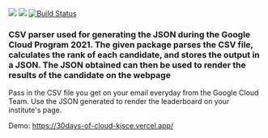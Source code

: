 [![](https://img.shields.io/badge/Made%20With-JavaScript-EED91D?style=for-the-badge&logo=Javascript)](https://www.javascript.com/")
[![](https://img.shields.io/badge/Powered%20by-NPM-FFC936?style=for-the-badge&logo=npm)](https://www.npmjs.com/)
[![Build Status](https://img.shields.io/endpoint.svg?url=https%3A%2F%2Factions-badge.atrox.dev%2Fkushv16%2Fgcp-csv-parser%2Fbadge%3Fref%3Dmaster&style=for-the-badge)](https://actions-badge.atrox.dev/kushv16/gcp-csv-parser/goto?ref=master)

### CSV parser used for generating the JSON during the Google Cloud Program 2021. The given package parses the CSV file, calculates the rank of each candidate, and stores the output in a JSON. The JSON obtained can then be used to render the results of the candidate on the webpage

Pass in the CSV file you get on your email everyday from the Google Cloud Team. Use the JSON generated to render the leaderboard on your institute's page. 

Demo: https://30days-of-cloud-kjsce.vercel.app/